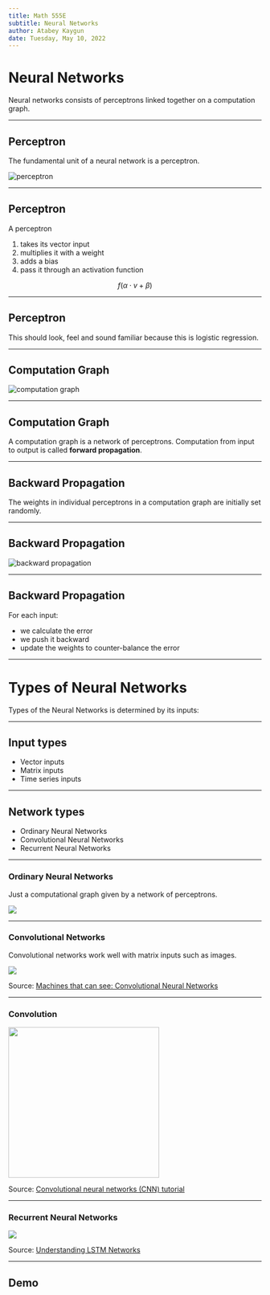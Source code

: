 ```yaml
---
title: Math 555E
subtitle: Neural Networks
author: Atabey Kaygun
date: Tuesday, May 10, 2022
---
```


# Neural Networks

Neural networks consists of perceptrons linked together on a computation graph.

------

## Perceptron

The fundamental unit of a neural network is a perceptron.

![perceptron](images/perceptron.png)

------

## Perceptron

A perceptron 

1. takes its vector input 
2. multiplies it with a weight 
3. adds a bias
4. pass it through an activation function

$$ f(\alpha\cdot v + \beta) $$

-------

## Perceptron

This should look, feel and sound familiar because this is logistic
regression.

-------

## Computation Graph

![computation graph](images/computation_graph.png)

-----------------------------

## Computation Graph

A computation graph is a network of perceptrons. Computation from
input to output is called **forward propagation**.

-----------------------------

## Backward Propagation

The weights in individual perceptrons in a computation graph
are initially set randomly. 

-----------------------------

## Backward Propagation

![backward propagation](images/backward_propagation.png)

----------------------------

## Backward Propagation

For each input:

* we calculate the error
* we push it backward
* update the weights to counter-balance the error

-----------------------------

# Types of Neural Networks

Types of the Neural Networks is determined by its inputs:

-----------------------------

## Input types

+ Vector inputs
+ Matrix inputs
+ Time series inputs

-----------------------------

## Network types

+ Ordinary Neural Networks
+ Convolutional Neural Networks
+ Recurrent Neural Networks

-----------------------------

### Ordinary Neural Networks

Just a computational graph given by a network of perceptrons.

![](images/computation_graph.png)

-----------------------------

### Convolutional Networks

Convolutional networks work well with matrix inputs such as images.

![](images/convolutional_neural_network.png)

Source: [Machines that can see: Convolutional Neural Networks](https://shafeentejani.github.io/2016-12-20/convolutional-neural-nets/)

-----------------------------

### Convolution

<img src="images/convolution.png" height="300px">

Source: [Convolutional neural networks (CNN) tutorial](https://jhui.github.io/2017/03/16/CNN-Convolutional-neural-network/)

-----------------------------

### Recurrent Neural Networks

<img src="images/recurrent.png">

Source: [Understanding LSTM Networks](http://colah.github.io/posts/2015-08-Understanding-LSTMs/)

-----------------------------

## Demo
